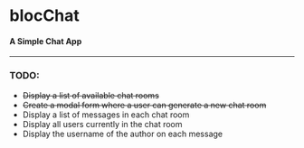 # blocChat
#### A Simple Chat App
---
### TODO:

- ~~Display a list of available chat rooms~~
- ~~Create a modal form where a user can generate a new chat room~~
- Display a list of messages in each chat room
- Display all users currently in the chat room
- Display the username of the author on each message
